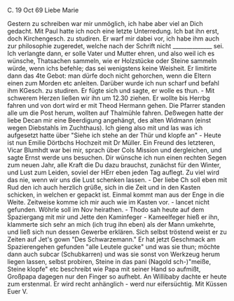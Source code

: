  C. 19 Oct 69
Liebe Marie

Gestern zu schreiben war mir unmöglich, ich habe aber viel an Dich gedacht. Mit Paul hatte ich noch eine letzte Unterredung. Ich bat ihn erst, doch Kirchengesch. zu studiren. Er warf mir dabei vor, ich habe ihm auch zur philosophie zugeredet, welche nach der Schrift nicht ______________ sei. Ich verlangte dann, er solle Vater und Mutter ehren, und also weil ich es wünsche, Thatsachen sammeln, wie er Holzstücke oder Steine sammeln würde, wenn ichs befehle; das sei wenigstens keine Weisheit. Er limitirte dann das 4te Gebot: man dürfe doch nicht gehorchen, wenn die Eltern einen zum Morden etc anleiten. Darüber wurde ich nun scharf und befahl ihm KGesch. zu studiren. Er fügte sich und sagte, er wolle es thun. - Mit schwerem Herzen ließen wir ihn um 12.30 ziehen. Er wollte bis Herrbg fahren und von dort wird er mit Theod Hermann gehen. Die Pfarrer standen alle um die Post herum, wollten auf Thalmühle fahren. Deßwegen hatte der liebe Decan mir eine Beerdigung angehängt, des alten Widmann (einst wegen Diebstahls im Zuchthaus). Ich gieng also mit und las was ich aufgesetzt hatte über "Siehe ich stehe an der Thür und klopfe an" - Heute ist nun Emilie Dörtbchs Hochzeit mit Dr Müller. Ein Freund des letzteren, Vicar Blumhdt war bei mir, sprach über Cols Mission und dergleichen, und sagte Ernst werde uns besuchen. 
Dir wünsche ich nun einen rechten Segen zum neuen Jahr, alle Kraft die Du dazu brauchst, zunächst für den Winter, und Lust zum Leiden, soviel der HErr eben jeden Tag auflegt. Zu viel wird das nie, wenn wir uns die Lust schenken lassen. - Der liebe Ch soll eben mit Rud den ich auch herzlich grüße, sich in die Zeit und in den Kasten schicken, in welchen er gepackt ist. Einmal kommt man aus der Enge in die Weite. Zeitweise komme ich mir auch wie im Kasten vor. - lancet nicht gefunden. Wöhrle soll im Nov heirathen. - Thodo sah heute auf dem Spaziergang mit mir und Jette den Kaminfeger - Kameelfeger hieß er ihn, klammerte sich sehr an mich (ich trug ihn eben) als der Mann umkehrte, und ließ sich nun dessen Gewerbe erklären. Sich selbst tröstend weist er zu Zeiten auf Jet's gown "Des Schwarzemann." Er hat jetzt Geschmack am Spazierengehen gefunden "alle Leutele gucke" und was sie thun; möchte dann auch subcar (Schubkarren) und was sie sonst von Werkzeug herum liegen lassen, selbst probiren, Steine in das pani (Nagold sch-)"meiße, Steine klopfe" etc beschreibt wie Papa mit seiner Hand so aufmißt, Großpapa dagegen nur den Finger so aufhebt. An Willibaby dachte er heute zum erstenmal. Er wird recht anhänglich - werd nur eifersüchtig.  Mit Küssen Euer V.
